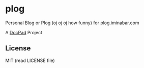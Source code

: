 plog
====

Personal Blog or Plog (oj oj oj how funny) for plog.iminabar.com

A [DocPad](http://docpad.org) Project

## License
MIT (read LICENSE file)